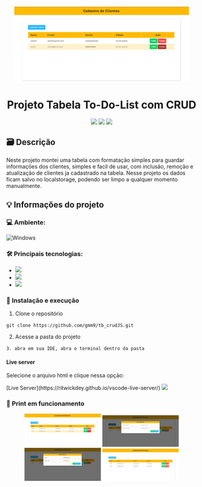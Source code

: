 <p align="center">
  <img height="200" src="https://github.com/gmm9/portfolio/blob/master/assets/img/tbcrudjs/9L9ufvo%20-%20Imgur.png" />
</p>
<h1 align="center">Projeto Tabela To-Do-List com CRUD</h1>
<p align="center">
  <img src="https://img.shields.io/badge/HTML5-E34F26?style=for-the-badge&logo=html5&logoColor=white">
  <img src="https://img.shields.io/badge/CSS3-1572B6?style=for-the-badge&logo=css3&logoColor=white">
  <img src="https://img.shields.io/badge/JavaScript-323330?style=for-the-badge&logo=javascript&logoColor=F7DF1E">
</p>

## 🗃 Descrição

<p>Neste projeto montei uma tabela com formatação simples para guardar informações dos clientes, simples e facil de usar, com inclusão, remoção e atualização de clientes ja cadastrado na tabela.
Nesse projeto os dados ficam salvo no localstorage, podendo ser limpo a qualquer momento manualmente.</p>

## 💡 Informações do projeto

### 💻 Ambiente: 
![Windows](https://img.shields.io/badge/Windows-0078D6?style=for-the-badge&logo=windows&logoColor=white)

### 🛠 Principais tecnologias:

- [<img src="https://img.shields.io/badge/HTML5-E34F26?style=for-the-badge&logo=html5&logoColor=white">](https://developer.mozilla.org/pt-BR/docs/Web/HTML)
- [<img src="https://img.shields.io/badge/JavaScript-323330?style=for-the-badge&logo=javascript&logoColor=F7DF1E">](https://developer.mozilla.org/pt-BR/docs/Web/JavaScript)
- [<img src="https://img.shields.io/badge/CSS3-1572B6?style=for-the-badge&logo=css3&logoColor=white">](https://developer.mozilla.org/pt-BR/docs/Web/CSS)

### 🔧 Instalação e execução

1. Clone o repositório
```
git clone https://github.com/gmm9/tb_crudJS.git
```
2. Acesse a pasta do projeto
```
3. abra em sua IDE, abra o terminal dentro da pasta
```

#### Live server
<p>Selecione o arquivo html e clique nessa opção:</p>
[Live Server](https://ritwickdey.github.io/vscode-live-server/)
<img src="https://user-images.githubusercontent.com/104157600/187787562-95e74fc1-cb47-49ed-a30c-17d2fd442e2b.png">

### 📸 Print em funcionamento
<p align="center">
<img src="https://github.com/gmm9/portfolio/blob/master/assets/img/tbcrudjs/9L9ufvo%20-%20Imgur.png" width="40%"> <img src="https://github.com/gmm9/portfolio/blob/master/assets/img/tbcrudjs/TXZeQig%20-%20Imgur.png" width="40%"> 
<img src="https://github.com/gmm9/portfolio/blob/master/assets/img/tbcrudjs/gsKDs91%20-%20Imgur.png" width="40%"> <img src="https://github.com/gmm9/portfolio/blob/master/assets/img/tbcrudjs/zHkkbIW%20-%20Imgur.png" width="40%"> 

</p>
